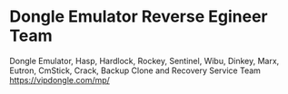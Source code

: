 # Dongle Emulator Reverse Egineer Team
Dongle Emulator, Hasp, Hardlock, Rockey, Sentinel, Wibu, Dinkey, Marx, Eutron, CmStick, Crack, Backup Clone and Recovery Service Team https://vipdongle.com/mp/
